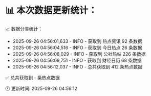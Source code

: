 📊 本次数据更新统计：
==========================

📈 数据分类统计：
- 2025-09-26 04:56:01,633 - INFO - 获取到 热点资讯 92 条数据
- 2025-09-26 04:56:04,516 - INFO - 获取到 今日热点 26 条数据
- 2025-09-26 04:56:08,029 - INFO - 获取到 公社热帖 226 条数据
- 2025-09-26 04:56:09,751 - INFO - 获取到 财经日历 68 条数据
- 2025-09-26 04:56:12,037 - INFO - 总共获取到 412 条热点数据

✅ 总共获取到 - 条热点数据

🕐 更新时间: 2025-09-26 04:56:12
